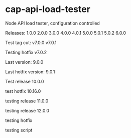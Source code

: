 # cap-api-load-tester
Node API load tester, configuration controlled

Releases: 
1.0.0
2.0.0
3.0.0
4.0.0
4.0.1
5.0.0
5.0.1
5.0.2
6.0.0

Test tag cut:
v7.0.0
v7.0.1

Testing hotfix
v7.0.2

Last version:
9.0.0

Last hotfix version:
9.0.1

Test release
10.0.0


test hotfix
10.16.0

testing release
11.0.0

testing release 
12.0.0

testing hotfix

testing script